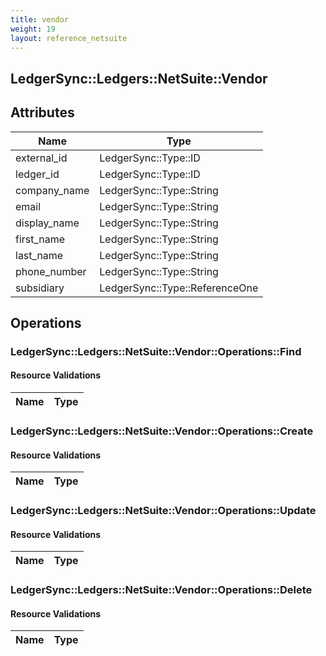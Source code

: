 ```yaml
---
title: vendor
weight: 19
layout: reference_netsuite
---
```


## LedgerSync::Ledgers::NetSuite::Vendor

## Attributes

| Name | Type |
| ---- | ---- |
| external_id | LedgerSync::Type::ID |
| ledger_id | LedgerSync::Type::ID |
| company_name | LedgerSync::Type::String |
| email | LedgerSync::Type::String |
| display_name | LedgerSync::Type::String |
| first_name | LedgerSync::Type::String |
| last_name | LedgerSync::Type::String |
| phone_number | LedgerSync::Type::String |
| subsidiary | LedgerSync::Type::ReferenceOne |


## Operations

### LedgerSync::Ledgers::NetSuite::Vendor::Operations::Find

#### Resource Validations

| Name | Type |
| ---- | ---- |
### LedgerSync::Ledgers::NetSuite::Vendor::Operations::Create

#### Resource Validations

| Name | Type |
| ---- | ---- |
### LedgerSync::Ledgers::NetSuite::Vendor::Operations::Update

#### Resource Validations

| Name | Type |
| ---- | ---- |
### LedgerSync::Ledgers::NetSuite::Vendor::Operations::Delete

#### Resource Validations

| Name | Type |
| ---- | ---- |
